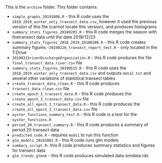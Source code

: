 This is the `archive` folder. This folder contains:  
  
- `simple_graphs_20191008.R` - this R code uses the `2018_2019_winter_only_transect_data.csv`, however it used the previous version of this file (cannot locate this version), and produces histograms  
- `summary_stats_figures_20180205.R` - this R code merges the season with thetransect data until the date 2018/12/23  
- `summary_stats_figures_2018_2019_20180206.R` - this R code creates summary figures 
-`20190226_transect_report_test.R` - only located in the T:Drive 
- `20190315riverDischargeOrganization.R` - this R code produces the file `final_transect_data_river.csv` file   
- `summary_stats_figures_20190515.R` - this R code uses the `2018_2019_winter_only_transect_data.csv` and outputs `data1.txt` and several other variations of statistical transect tables  
- `create_transect_data_clean.R` - this R code produces  `transect_data_clean.csv` file    
- `create_epoch_3_transect_data.R` - this R code produces the `create_epoch_3_transect_data.csv` file  
- `create_all_epoch_3_transect_data.R` - this R code produces the `create_all_epoch_3_transect_data.csv` file  
- `oyster_functions_summary_test.R` - this R code is a test for the `oyster_functions.R`  
- `period_20_transect_summary.R` - this R code produces a summary of period 20 transect data  
- `predicted_code.R` - requires `mods1` to run this function  
- `glm_models_20181001.R` - this R code runs glm models  
- `summary_script.R`- this R code produces summary statistics and figures for transect data  
- `glm_trends_glmnb` - this R code produces simulated data simdata.rds

